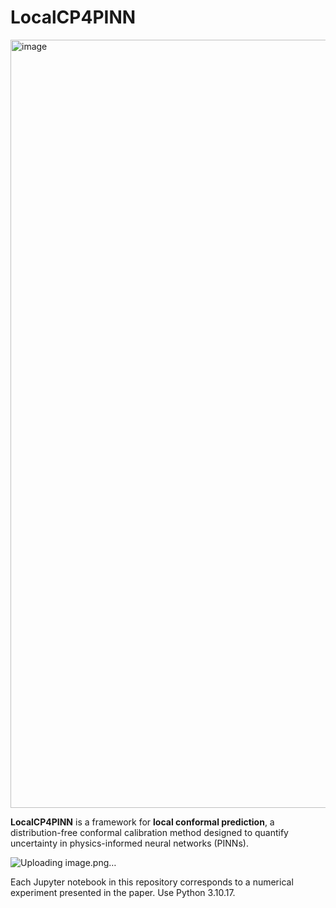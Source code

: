 # LocalCP4PINN

<img width="1803" height="1229" alt="image" src="https://github.com/user-attachments/assets/3de9e23a-0f83-49f7-aa1b-32ba501a7f03" />


**LocalCP4PINN** is a framework for **local conformal prediction**, a distribution-free conformal calibration method designed to quantify uncertainty in physics-informed neural networks (PINNs).

![Uploading image.png…]()


Each Jupyter notebook in this repository corresponds to a numerical experiment presented in the paper.
Use Python 3.10.17.
